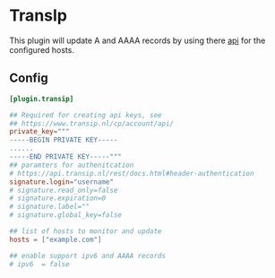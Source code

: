 # TransIp

This plugin will update A and AAAA records by using there [api](https://api.transip.nl/) for the configured hosts.

## Config

```toml
[plugin.transip]

## Required for creating api keys, see 
## https://www.transip.nl/cp/account/api/
private_key="""
-----BEGIN PRIVATE KEY-----
......
-----END PRIVATE KEY-----"""
## paramters for authenitcation
# https://api.transip.nl/rest/docs.html#header-authentication
signature.login="username"
# signature.read_only=false
# signature.expiration=0
# signature.label=""
# signature.global_key=false

## list of hosts to monitor and update
hosts = ["example.com"]

## enable support ipv6 and AAAA records
# ipv6  = false
```
